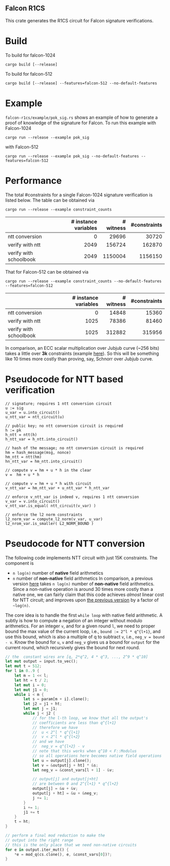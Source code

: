 Falcon R1CS
-----

This crate generates the R1CS circuit for Falcon signature verifications.

# Build

To build for falcon-1024
```
cargo build [--release]
```


To build for falcon-512
```
cargo build [--release] --features=falcon-512 --no-default-features
```

# Example

`falcon-r1cs/example/pok_sig.rs` shows an example of how to generate a proof of knowledge
of the signature for Falcon. To run this example with Falcon-1024
```
cargo run --release --example pok_sig
```
with Falcon-512
```
cargo run --release --example pok_sig --no-default-features --features=falcon-512
```

# Performance

The total #constraints for a single Falcon-1024 signature verification is listed
below. The table can be obtained via
```
cargo run --release --example constraint_counts
```
|            | # instance variables |      # witness |      #constraints |
|---|---:|---:|---:|
ntt conversion|                      0 |          29696 |             30720 |
verify with ntt|                  2049 |         156724 |            162870 |
verify with schoolbook|           2049 |        1150004 |           1156150 |

That for Falcon-512 can be obtained via
```
cargo run --release --example constraint_counts --no-default-features --features=falcon-512
```

|                 | # instance variables |      # witness |      #constraints |
|---|---:|---:|---:|
|ntt conversion|                      0 |          14848 |             15360 |
|verify with ntt|                  1025 |          78386 |             81460 |
|verify with schoolbook|           1025 |         312882 |            315956 |



In comparison, an ECC scalar multiplication over Jubjub curve (\~256 bits) takes a little over __3k__ constraints (example [here](https://github.com/zhenfeizhang/bandersnatch/blob/main/bandersnatch/examples/constraint_count_jubjub.rs)).
So this will be something like 10 times more costly than proving, say, Schnorr over Jubjub curve.

# Pseudocode for NTT based verification

```
// signature; requires 1 ntt conversion circuit
u := sig
u_var = u.into_circuit()
u_ntt_var = ntt_circuit(u)

// public key; no ntt conversion circuit is required
h := pk              
h_ntt = ntt(h)                    
h_ntt_var = h_ntt.into_circuit()

// hash of the message; no ntt conversion circuit is required
hm = hash_message(msg, nonce) 
hm_ntt = ntt(hm)
hn_ntt_var = hm_ntt.into_circuit()

// compute v = hm + u * h in the clear
v =  hm + u * h

// compute v = hm + u * h with circuit
v_ntt_var = hm_ntt_var + u_ntt_var * h_ntt_var

// enforce v_ntt_var is indeed v, requires 1 ntt conversion
v_var = v.into_circuit()
v_ntt_var.is_equal( ntt_circuit(v_var) )

// enforce the l2 norm constraints
l2_norm_var = compute_l2_norm(v_var, u_var)
l2_nrom_var.is_smaller( L2_NORM_BOUND )
```

# Pseudocode for NTT conversion

The following code implements NTT circuit with just 15K constraints.
The component is 
- `n log(n)` number of __native__ field arithmetics
- `n` number of __non-native__ field arithmetics
In comparison, a previous version [here](https://github.com/zhenfeizhang/falcon-r1cs/blob/e171fe2d51cb1a679d3e78ed188e7242e03191e2/src/gadgets/ntt.rs#L10)
takes `n log(n)` number of  __non-native__ field arithmetics.
Since a non-native operation is around 30 times more costly than
a native one, we can fairly claim that this code achieves _almost_
linear cost for NTT circuit; and improves upon [the previous version](https://github.com/zhenfeizhang/falcon-r1cs/blob/e171fe2d51cb1a679d3e78ed188e7242e03191e2/src/gadgets/ntt.rs#L10)
by a factor of `~log(n)`.

The core idea is to handle the first `while loop` with native field arithmetic.
A subtly is how to compute a negation of an integer without modulo arithmetics.
For an integer `v`, and for a given round `l`,
we need to proper bound the max value of the current loop, i.e., 
`bound := 2^l * q^{l+1}`, and use this bound, which is also a multiple of q
to subtract `v`, i.e., `neg_v = bound - v`.
Know the bound for `u`, `v` and `neg_v` gives us a bound for `output` for the current
round, which recursively gives the bound for next round.

``` rust
// the  constant wires are [q, 2*q^2, 4 * q^3, ..., 2^9 * q^10]
let mut output = input.to_vec();
let mut t = 512;
for l in 0..9 {
    let m = 1 << l;
    let ht = t / 2;
    let mut i = 0;
    let mut j1 = 0;
    while i < m {
        let s = param[m + i].clone();
        let j2 = j1 + ht;
        let mut j = j1;
        while j < j2 {
            // for the l-th loop, we know that all the output's
            // coefficients are less than q^{l+1}
            // therefore we have
            //  u < 2^l * q^{l+1}
            //  v < 2^l * q^{l+2}
            // and we have
            //  neg_v = q^{l+2} - v
            // note that this works when q^10 < F::Modulus
            // so all operations here becomes native field operations
            let u = output[j].clone();
            let v = &output[j + ht] * &s;
            let neg_v = &const_vars[l + 1] - &v;

            // output[j] and output[j+ht]
            // are between 0 and 2^{l+1} * q^{l+2}
            output[j] = &u + &v;
            output[j + ht] = &u + &neg_v;
            j += 1;
        }
        i += 1;
        j1 += t
    }
    t = ht;
}

// perform a final mod reduction to make the
// output into the right range
// this is the only place that we need non-native circuits
for e in output.iter_mut() {
    *e = mod_q(cs.clone(), e, &const_vars[0])?;
}
```

